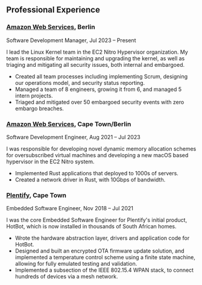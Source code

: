 ## Professional Experience

### [Amazon Web Services](https://aws.amazon.com/), Berlin
Software Development Manager, Jul 2023 – Present


I lead the Linux Kernel team in the EC2 Nitro Hypervisor organization. My team is responsible for maintaining and upgrading the kernel, as well as triaging and mitigating all security issues, both internal and embargoed.

- Created all team processes including implementing Scrum, designing our operations model, and security status reporting.
- Managed a team of 8 engineers, growing it from 6, and managed 5 intern projects.
- Triaged and mitigated over 50 embargoed security events with zero embargo breaches.

### [Amazon Web Services](https://aws.amazon.com), Cape Town/Berlin
Software Development Engineer, Aug 2021 – Jul 2023


I was responsible for developing novel dynamic memory allocation schemes for oversubscribed virtual machines and developing a new macOS based hypervisor in the EC2 Nitro system. 

- Implemented Rust applications that deployed to 1000s of servers.
- Created a network driver in Rust, with 10Gbps of bandwidth. 



### [Plentify](https://plentify.io/), Cape Town
Embedded Software Engineer, Nov 2018 – Jul 2021


I was the core Embedded Software Engineer for Plentify's initial product, HotBot, which is now installed in thousands of South African homes.

- Wrote the hardware abstraction layer, drivers and application code for HotBot.
- Designed and built an encrypted OTA firmware update solution, and implemented a temperature control scheme using a finite state machine, allowing for fully emulated testing and validation.
- Implemented a subsection of the IEEE 802.15.4 WPAN stack, to connect hundreds of devices via a mesh network. 
